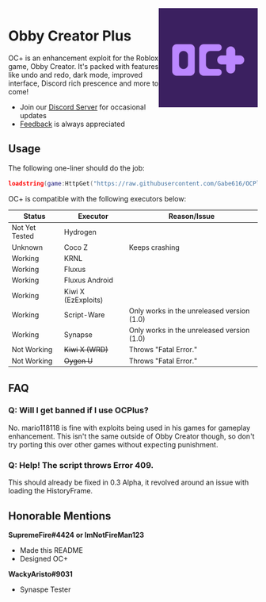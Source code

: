 <img src="./assets/icon.png" alt="OC+ Logo" width="200" height="200" align="right"/>

# Obby Creator Plus

OC+ is an enhancement exploit for the Roblox game, Obby Creator. It's packed with features like undo and redo, dark mode, improved interface, Discord rich prescence and more to come!

* Join our [Discord Server](https://discord.gg/Mpw6b7vQfJ) for occasional updates
* [Feedback](https://dyno.gg/form/15b74110) is always appreciated

## Usage

The following one-liner should do the job:

```lua
loadstring(game:HttpGet("https://raw.githubusercontent.com/Gabe616/OCPlus/main/loader.lua"))()
```

OC+ is compatible with the following executors below:

| Status            | Executor              | Reason/Issue                   |
| ----------------- | --------------------- | ------------------------------ |
| Not Yet Tested    | Hydrogen              |                                |
| Unknown           | Coco Z                | Keeps crashing                 |
| Working           | KRNL                  |                                |
| Working           | Fluxus                |                                |
| Working           | Fluxus Android        |                                |
| Working           | Kiwi X (EzExploits)   |                                |
| Working           | Script-Ware           | Only works in the unreleased version (1.0) |
| Working           | Synapse               | Only works in the unreleased version (1.0) |
| Not Working       | ~~Kiwi X (WRD)~~      | Throws "Fatal Error."          |
| Not Working       | ~~Oygen U~~           | Throws "Fatal Error."          |

## FAQ

### Q: Will I get banned if I use OCPlus?

No. mario118118 is fine with exploits being used in his games for gameplay enhancement. This isn't the same outside of Obby Creator though, so don't try porting this over other games without expecting punishment.

### Q: Help! The script throws Error 409.

This should already be fixed in 0.3 Alpha, it revolved around an issue with loading the HistoryFrame.

## Honorable Mentions

**SupremeFire#4424 or ImNotFireMan123**

* Made this README
* Designed OC+

**WackyAristo#9031**

* Synaspe Tester
